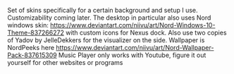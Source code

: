 Set of skins specifically for a certain background and setup I use. Customizability coming later.
The desktop in particular also uses Nord windows skin: https://www.deviantart.com/niivu/art/Nord-Windows-10-Theme-837266272 with custom icons for Nexus dock. 
Also use two copies of Yadov by JelleDekkers for the visualizer on the side. Wallpaper is NordPeeks here https://www.deviantart.com/niivu/art/Nord-Wallpaper-Pack-837615309
Music Player only works with Youtube, figure it out yourself for other websites or programs
